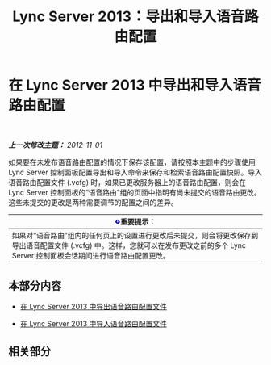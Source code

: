 ﻿---
title: Lync Server 2013：导出和导入语音路由配置
TOCTitle: 导出和导入语音路由配置
ms:assetid: c9b78622-5725-43b0-9ee1-5b82b1e1c8eb
ms:mtpsurl: https://technet.microsoft.com/zh-cn/library/Gg398836(v=OCS.15)
ms:contentKeyID: 49314226
ms.date: 05/19/2016
mtps_version: v=OCS.15
ms.translationtype: HT
---

# 在 Lync Server 2013 中导出和导入语音路由配置

 

_**上一次修改主题：** 2012-11-01_

如果要在未发布语音路由配置的情况下保存该配置，请按照本主题中的步骤使用 Lync Server 控制面板配置导出和导入命令来保存和检索语音路由配置快照。导入语音路由配置文件 (.vcfg) 时，如果已更改服务器上的语音路由配置，则会在 Lync Server 控制面板的“语音路由”组的页面中指明有尚未提交的语音路由更改。这些未提交的更改是两种需要调节的配置之间的差异。

<table>
<thead>
<tr class="header">
<th><img src="images/Gg398794.important(OCS.15).gif" title="important" alt="important" />重要提示：</th>
</tr>
</thead>
<tbody>
<tr class="odd">
<td>如果对“语音路由”组内的任何页上的设置进行更改后未提交，则会将更改保存到导出语音配置文件 (.vcfg) 中。这样，您就可以在发布更改之前的多个 Lync Server 控制面板会话期间进行语音路由配置更改。</td>
</tr>
</tbody>
</table>


## 本部分内容

  - [在 Lync Server 2013 中导出语音路由配置文件](lync-server-2013-export-a-voice-route-configuration-file.md)

  - [在 Lync Server 2013 中导入语音路由配置文件](lync-server-2013-import-a-voice-route-configuration-file.md)

## 相关部分

